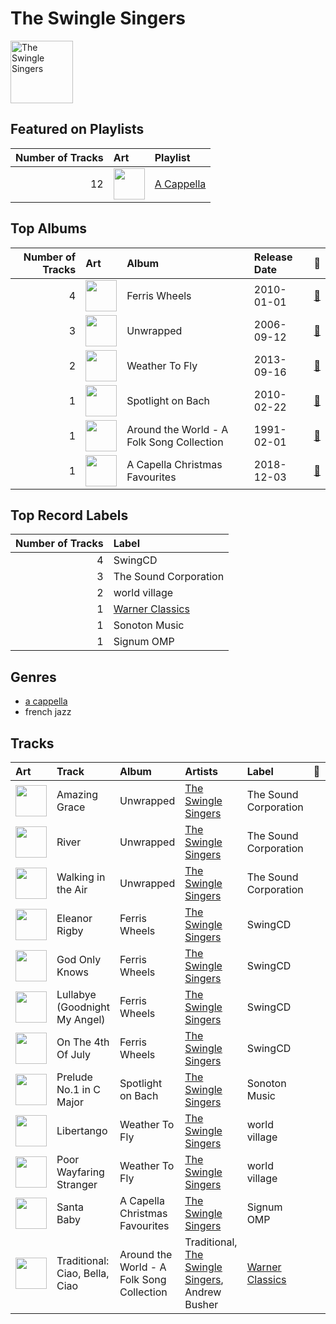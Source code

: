 
# The Swingle Singers


<img src="https://i.scdn.co/image/ab6761610000e5ebc63e900506fdff4b6177f920" alt="The Swingle Singers" width="100" />

## Featured on Playlists
|   Number of Tracks | Art                                                                                                                                                                                                                         | Playlist                                          |
|-------------------:|:----------------------------------------------------------------------------------------------------------------------------------------------------------------------------------------------------------------------------|:--------------------------------------------------|
|                 12 | <img src="https://mosaic.scdn.co/640/ab67616d0000b2735d990e8b45c848dc22885f89ab67616d0000b27362f44cdb37183a309fc1032fab67616d0000b27384470dd6235917e2e40e11f0ab67616d0000b273bb7018e16a77e5ce4744fa93" alt="" width="50" /> | [A Cappella](../playlists/a_cappella/overview.md) |
## Top Albums

|   Number of Tracks | Art                                                                                              | Album                                     | Release Date   | 🔗                                                          |
|-------------------:|:-------------------------------------------------------------------------------------------------|:------------------------------------------|:---------------|:-----------------------------------------------------------|
|                  4 | <img src="https://i.scdn.co/image/ab67616d0000b27328c918d531af48c523963142" alt="" width="50" /> | Ferris Wheels                             | 2010-01-01     | [🔗](https://open.spotify.com/album/5ASqFPQZT7iJ3Txsly4JIC) |
|                  3 | <img src="https://i.scdn.co/image/ab67616d0000b2731d9d3239217b0c4f75c15562" alt="" width="50" /> | Unwrapped                                 | 2006-09-12     | [🔗](https://open.spotify.com/album/6ua3tHyrfZNh6CpZLzCAuT) |
|                  2 | <img src="https://i.scdn.co/image/ab67616d0000b273e82d230ecc34ad6fd5f873c1" alt="" width="50" /> | Weather To Fly                            | 2013-09-16     | [🔗](https://open.spotify.com/album/2AW4oP7GeAcKOWRY5x7O0o) |
|                  1 | <img src="https://i.scdn.co/image/ab67616d0000b2738b1bdafdc4fd1983a8a8a198" alt="" width="50" /> | Spotlight on Bach                         | 2010-02-22     | [🔗](https://open.spotify.com/album/3qHHoQNFqZptsQE9Y3esLh) |
|                  1 | <img src="https://i.scdn.co/image/ab67616d0000b273fa70f75821d8ef6496b3ff64" alt="" width="50" /> | Around the World - A Folk Song Collection | 1991-02-01     | [🔗](https://open.spotify.com/album/2YLEK2g3iwuhW4vp02XRnn) |
|                  1 | <img src="https://i.scdn.co/image/ab67616d0000b27395369441b4588e4419deb673" alt="" width="50" /> | A Capella Christmas Favourites            | 2018-12-03     | [🔗](https://open.spotify.com/album/4PUNlc0snMF3Bqa8NeWLRk) |

## Top Record Labels

|   Number of Tracks | Label                                           |
|-------------------:|:------------------------------------------------|
|                  4 | SwingCD                                         |
|                  3 | The Sound Corporation                           |
|                  2 | world village                                   |
|                  1 | [Warner Classics](../labels/warner_classics.md) |
|                  1 | Sonoton Music                                   |
|                  1 | Signum OMP                                      |

## Genres

- [a cappella](../genres/a_cappella.md)
- french jazz

## Tracks

| Art                                                                                              | Track                          | Album                                     | Artists                                                                   | Label                                           | 💚   | 🔗                                                          |
|:-------------------------------------------------------------------------------------------------|:-------------------------------|:------------------------------------------|:--------------------------------------------------------------------------|:------------------------------------------------|:----|:-----------------------------------------------------------|
| <img src="https://i.scdn.co/image/ab67616d0000b2731d9d3239217b0c4f75c15562" alt="" width="50" /> | Amazing Grace                  | Unwrapped                                 | [The Swingle Singers](the_swingle_singers.md)                             | The Sound Corporation                           |     | [🔗](https://open.spotify.com/track/0o1XNwvgJaeS7FT4bRDMvg) |
| <img src="https://i.scdn.co/image/ab67616d0000b2731d9d3239217b0c4f75c15562" alt="" width="50" /> | River                          | Unwrapped                                 | [The Swingle Singers](the_swingle_singers.md)                             | The Sound Corporation                           |     | [🔗](https://open.spotify.com/track/3tRp2GXDcwHuUkHHjPMf04) |
| <img src="https://i.scdn.co/image/ab67616d0000b2731d9d3239217b0c4f75c15562" alt="" width="50" /> | Walking in the Air             | Unwrapped                                 | [The Swingle Singers](the_swingle_singers.md)                             | The Sound Corporation                           |     | [🔗](https://open.spotify.com/track/3slx8Bk62t6dAawHNzKAOu) |
| <img src="https://i.scdn.co/image/ab67616d0000b27328c918d531af48c523963142" alt="" width="50" /> | Eleanor Rigby                  | Ferris Wheels                             | [The Swingle Singers](the_swingle_singers.md)                             | SwingCD                                         |     | [🔗](https://open.spotify.com/track/4eAG3qbDfpjQZUpU5OzW0W) |
| <img src="https://i.scdn.co/image/ab67616d0000b27328c918d531af48c523963142" alt="" width="50" /> | God Only Knows                 | Ferris Wheels                             | [The Swingle Singers](the_swingle_singers.md)                             | SwingCD                                         |     | [🔗](https://open.spotify.com/track/6CrOQIE1PpRdh12PvmUt3c) |
| <img src="https://i.scdn.co/image/ab67616d0000b27328c918d531af48c523963142" alt="" width="50" /> | Lullabye (Goodnight My Angel)  | Ferris Wheels                             | [The Swingle Singers](the_swingle_singers.md)                             | SwingCD                                         |     | [🔗](https://open.spotify.com/track/1lCmkvrvjVsF53vovXU1h6) |
| <img src="https://i.scdn.co/image/ab67616d0000b27328c918d531af48c523963142" alt="" width="50" /> | On The 4th Of July             | Ferris Wheels                             | [The Swingle Singers](the_swingle_singers.md)                             | SwingCD                                         |     | [🔗](https://open.spotify.com/track/5cdFeHoKQs72WRAvr5zB2O) |
| <img src="https://i.scdn.co/image/ab67616d0000b2738b1bdafdc4fd1983a8a8a198" alt="" width="50" /> | Prelude No.1 in C Major        | Spotlight on Bach                         | [The Swingle Singers](the_swingle_singers.md)                             | Sonoton Music                                   |     | [🔗](https://open.spotify.com/track/3xu4PEqXcUA34ZwbwPnD0L) |
| <img src="https://i.scdn.co/image/ab67616d0000b273e82d230ecc34ad6fd5f873c1" alt="" width="50" /> | Libertango                     | Weather To Fly                            | [The Swingle Singers](the_swingle_singers.md)                             | world village                                   |     | [🔗](https://open.spotify.com/track/1gJS3bMQ5B6z9PxVrr7F2Y) |
| <img src="https://i.scdn.co/image/ab67616d0000b273e82d230ecc34ad6fd5f873c1" alt="" width="50" /> | Poor Wayfaring Stranger        | Weather To Fly                            | [The Swingle Singers](the_swingle_singers.md)                             | world village                                   |     | [🔗](https://open.spotify.com/track/3vZI7kzLJgzZEVu8hB1ZTS) |
| <img src="https://i.scdn.co/image/ab67616d0000b27395369441b4588e4419deb673" alt="" width="50" /> | Santa Baby                     | A Capella Christmas Favourites            | [The Swingle Singers](the_swingle_singers.md)                             | Signum OMP                                      |     | [🔗](https://open.spotify.com/track/7307wo13OdM2bjMSbqE6o2) |
| <img src="https://i.scdn.co/image/ab67616d0000b273fa70f75821d8ef6496b3ff64" alt="" width="50" /> | Traditional: Ciao, Bella, Ciao | Around the World - A Folk Song Collection | Traditional, [The Swingle Singers](the_swingle_singers.md), Andrew Busher | [Warner Classics](../labels/warner_classics.md) |     | [🔗](https://open.spotify.com/track/6bVBff0oOgog8kjTPLUgBI) |